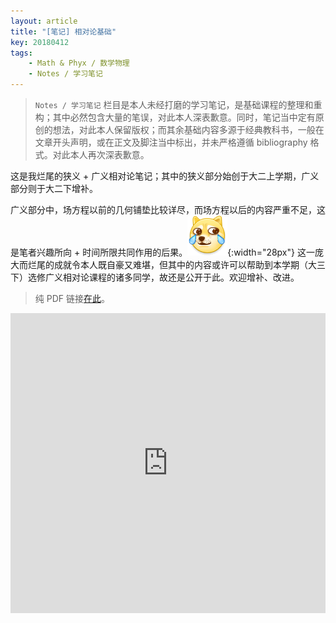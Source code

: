 ```yaml
---
layout: article
title: "[笔记] 相对论基础"
key: 20180412
tags:
    - Math & Phyx / 数学物理
    - Notes / 学习笔记
---
```


> `Notes / 学习笔记` 栏目是本人未经打磨的学习笔记，是基础课程的整理和重构；其中必然包含大量的笔误，对此本人深表歉意。同时，笔记当中定有原创的想法，对此本人保留版权；而其余基础内容多源于经典教科书，一般在文章开头声明，或在正文及脚注当中标出，并未严格遵循 bibliography 格式。对此本人再次深表歉意。

这是我烂尾的狭义 + 广义相对论笔记；其中的狭义部分始创于大二上学期，广义部分则于大二下增补。

广义部分中，场方程以前的几何铺垫比较详尽，而场方程以后的内容严重不足，这是笔者兴趣所向 + 时间所限共同作用的后果。![](/assets/coolemoji/weibo_dog8.png){:width="28px"} 这一庞大而烂尾的成就令本人既自豪又难堪，但其中的内容或许可以帮助到本学期（大三下）选修广义相对论课程的诸多同学，故还是公开于此。欢迎增补、改进。
> 纯 PDF 链接[在此](/assets/docs/相对论笔记.pdf)。

<!-- more -->
<embed src="https://mozilla.github.io/pdf.js/web/viewer.html?file=https://bryango.github.io/assets/docs/相对论笔记.pdf#zoom=page-width" width="100%" height="480">
